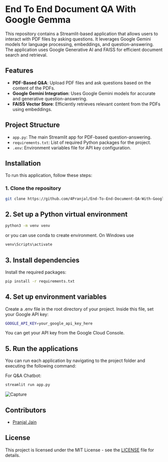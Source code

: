# End To End Document QA With Google Gemma
 
This repository contains a Streamlit-based application that allows users to interact with PDF files by asking questions. It leverages Google Gemini models for language processing, embeddings, and question-answering. The application uses Google Generative AI and FAISS for efficient document search and retrieval.

## Features

- **PDF-Based Q&A**: Upload PDF files and ask questions based on the content of the PDFs.
- **Google Gemini Integration**: Uses Google Gemini models for accurate and generative question-answering.
- **FAISS Vector Store**: Efficiently retrieves relevant content from the PDFs using embeddings.

## Project Structure

- `app.py`: The main Streamlit app for PDF-based question-answering.
- `requirements.txt`: List of required Python packages for the project.
- `.env`: Environment variables file for API key configuration.

## Installation

To run this application, follow these steps:

### 1. Clone the repository
```bash 
git clone https://github.com/4Pranjal/End-To-End-Document-QA-With-Google-Gemma.git
```
## 2. Set up a Python virtual environment 
   ```bash
   python3 -m venv venv
   ```
or you can use conda to create environment.
On Windows use
   ```bash
venv\Scripts\activate
   ```
## 3. Install dependencies
Install the required packages:
   ```bash
   pip install -r requirements.txt
   ```

## 4. Set up environment variables
Create a .env file in the root directory of your project.
Inside this file, set your Google API key:
   ```bash
GOOGLE_API_KEY=your_google_api_key_here
   ```
You can get your API key from the Google Cloud Console.

## 5. Run the applications
You can run each application by navigating to the project folder and executing the following command:

For Q&A Chatbot:
   ```bash
   streamlit run app.py
   ```
![Capture](https://github.com/user-attachments/assets/7e1c9b7c-dd96-4a9c-8a96-fad435fe9114)

## Contributors

- [Pranjal Jain](https://github.com/4Pranjal)

## License

This project is licensed under the MIT License - see the [LICENSE](LICENSE) file for details.

